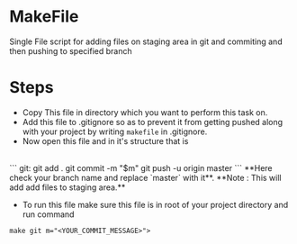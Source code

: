 # MakeFile
Single File script for adding files on staging area in git and commiting and then pushing to specified branch

# Steps
* Copy This file in directory which you want to perform this task on.
* Add this file to .gitignore so as to prevent it from getting pushed along with your project by writing `makefile` in .gitignore.
* Now open this file and in it's structure that is
<br>
```
git:
	git add .
	git commit -m "$m"
	git push -u origin master
```
**Here check your branch name and replace `master` with it**.
**Note : This will add add files to staging area.**

* To run this file make sure this file is in root of your project directory and run command

```
make git m="<YOUR_COMMIT_MESSAGE>">
```